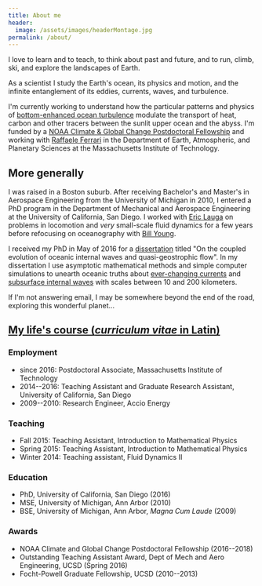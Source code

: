 ```yaml
---
title: About me
header:
  image: /assets/images/headerMontage.jpg
permalink: /about/
---
```


I love to learn and to teach, to think about past and future, and to 
run, climb, ski, and explore the landscapes of Earth. 

As a scientist I study the Earth's ocean, its physics and motion, and
the infinite entanglement of its eddies, currents, waves, and turbulence.

I'm currently working to understand how the particular patterns and physics
of [bottom-enhanced ocean turbulence][] modulate the transport of heat,
carbon and other tracers between the sunlit upper ocean and the abyss.
I'm funded by a [NOAA Climate & Global Change Postdoctoral Fellowship][]
and working with [Raffaele Ferrari][] in the Department of Earth,
Atmospheric, and Planetary Sciences at the Massachusetts Institute of 
Technology. 


## More generally

I was raised in a Boston suburb. After receiving Bachelor's and Master's 
in Aerospace Engineering from the University of Michigan in 2010, I entered
a PhD program in the Department of Mechanical and Aerospace Engineering at the 
University of California, San Diego.  I worked with [Eric Lauga][] on problems
in locomotion and *very* small-scale fluid dynamics for a few years before 
refocusing on oceanography with [Bill Young][].

I received my PhD in May of 2016 for a [dissertation][] titled "On the coupled 
evolution of oceanic internal waves and quasi-geostrophic flow".  In my 
dissertation I use asymptotic mathematical methods and simple computer 
simulations to unearth oceanic truths about [ever-changing currents][] 
and [subsurface internal waves][] with scales between 10 and 200 kilometers.

If I'm not answering email, I may be somewhere beyond the end of the road, 
exploring this wonderful planet...

## [My life's course (*curriculum vitae* in Latin)][]

### Employment

* since 2016: Postdoctoral Associate, Massachusetts Institute of Technology
* 2014--2016: Teaching Assistant and Graduate Research Assistant, University of California, San Diego
* 2009--2010: Research Engineer, Accio Energy

### Teaching

* Fall 2015: Teaching Assistant, Introduction to Mathematical Physics
* Spring 2015: Teaching Assistant, Introduction to Mathematical Physics 
* Winter 2014: Teaching assistant, Fluid Dynamics II

### Education

* PhD, University of California, San Diego (2016) 
* MSE, University of Michigan, Ann Arbor (2010) 
* BSE, University of Michigan, Ann Arbor, *Magna Cum Laude* (2009)  

### Awards

* NOAA Climate and Global Change Postdoctoral Fellowship (2016--2018)  
* Outstanding Teaching Assistant Award, Dept of Mech and Aero Engineering, UCSD (Spring 2016)  
* Focht-Powell Graduate Fellowship, UCSD (2010--2013)

[My life's course (*curriculum vitae* in Latin)]: https://glwagner.github.io/assets/pdf/glwCv.pdf
[ever-changing currents]: http://oceanservice.noaa.gov/facts/eddy.html
[subsurface internal waves]: https://en.wikipedia.org/wiki/Internal_wave
[NOAA Climate & Global Change Postdoctoral Fellowship]: http://vsp.ucar.edu/cgc/current-awards-alumni 
[Raffaele Ferrari]: http://ferrari.mit.edu 
[Bill Young]: http://pordlabs.ucsd.edu/wryoung/
[Eric Lauga]: http://www.damtp.cam.ac.uk/user/lauga/
[dissertation]: https://glwagner.github.io/publications/
[bottom-enhanced ocean turbulence]: http://www.nature.com/nature/journal/v513/n7517/full/513179a.html
